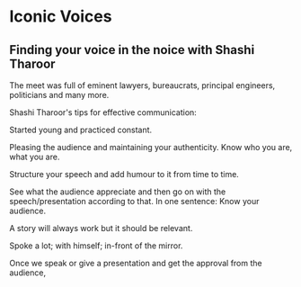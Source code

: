 # Iconic Voices
## Finding your voice in the noice with Shashi Tharoor

The meet was full of eminent lawyers, bureaucrats, principal engineers, politicians and many more.

Shashi Tharoor's tips for effective communication:

Started young and practiced constant.

Pleasing the audience and maintaining your authenticity. Know who you are, what you are.

Structure your speech and add humour to it from time to time.

See what the audience appreciate and then go on with the speech/presentation according to that. In one sentence: Know your audience.

A story will always work but it should be relevant. 

Spoke a lot; with himself; in-front of the mirror.

Once we speak or give a presentation and get the approval from the audience, 


